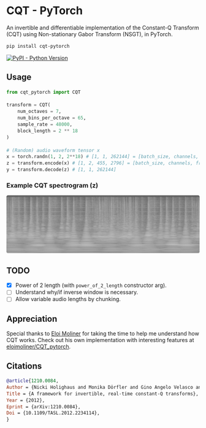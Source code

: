 
# CQT - PyTorch


An invertible and differentiable implementation of the Constant-Q Transform (CQT) using Non-stationary Gabor Transform (NSGT), in PyTorch.

```bash
pip install cqt-pytorch
```
[![PyPI - Python Version](https://img.shields.io/pypi/v/cqt-pytorch?style=flat&colorA=black&colorB=black)](https://pypi.org/project/cqt-pytorch/)


## Usage

```python
from cqt_pytorch import CQT

transform = CQT(
    num_octaves = 7,
    num_bins_per_octave = 65,
    sample_rate = 48000,
    block_length = 2 ** 18
)

# (Random) audio waveform tensor x
x = torch.randn(1, 2, 2**18) # [1, 1, 262144] = [batch_size, channels, timesteps]
z = transform.encode(x) # [1, 2, 455, 2796] = [batch_size, channels, frequencies, time]
y = transform.decode(z) # [1, 1, 262144]
```

### Example CQT spectrogram (z)
<img src="./IMAGE.png"></img>

## TODO
* [x] Power of 2 length (with `power_of_2_length` constructor arg).
* [ ] Understand why/if inverse window is necessary.
* [ ] Allow variable audio lengths by chunking.

## Appreciation
Special thanks to [Eloi Moliner](https://github.com/eloimoliner) for taking the time to help me understand how CQT works. Check out his own implementation with interesting features at [eloimoliner/CQT_pytorch](https://github.com/eloimoliner/CQT_pytorch).

## Citations

```bibtex
@article{1210.0084,
Author = {Nicki Holighaus and Monika Dörfler and Gino Angelo Velasco and Thomas Grill},
Title = {A framework for invertible, real-time constant-Q transforms},
Year = {2012},
Eprint = {arXiv:1210.0084},
Doi = {10.1109/TASL.2012.2234114},
}
```
